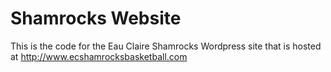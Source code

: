 # Shamrocks Website
This is the code for the Eau Claire Shamrocks Wordpress site that is hosted at 
http://www.ecshamrocksbasketball.com
